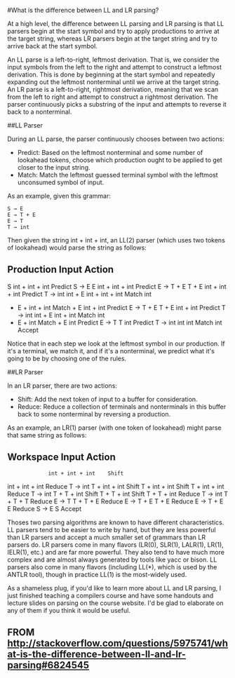 #What is the difference between LL and LR parsing?

At a high level, the difference between LL parsing and LR parsing is that
LL parsers begin at the start symbol and try to apply productions to arrive
at the target string, whereas LR parsers begin at the target string and try to
arrive back at the start symbol.

An LL parse is a left-to-right, leftmost derivation. That is, we consider the
input symbols from the left to the right and attempt to construct a leftmost
derivation. This is done by beginning at the start symbol and repeatedly
expanding out the leftmost nonterminal until we arrive at the target string.
An LR parse is a left-to-right, rightmost derivation, meaning that we scan from
the left to right and attempt to construct a rightmost derivation. The parser
continuously picks a substring of the input and attempts to reverse it back
to a nonterminal.

##LL Parser

During an LL parse, the parser continuously chooses between two actions:
- Predict: Based on the leftmost nonterminal and some number of lookahead
  	   tokens, choose which production ought to be applied to get closer
	   to the input string.
- Match: Match the leftmost guessed terminal symbol with
  	 the leftmost unconsumed symbol of input.
	
As an example, given this grammar:

    S → E
    E → T + E
    E → T
    T → int

Then given the string int + int + int, an LL(2) parser (which uses two tokens
of lookahead) would parse the string as follows:

Production       Input              Action
---------------------------------------------------------
S                int + int + int    Predict S -> E
E                int + int + int    Predict E -> T + E
T + E            int + int + int    Predict T -> int
int + E          int + int + int    Match int
+ E              + int + int        Match +
E                int + int          Predict E -> T + E
T + E            int + int          Predict T -> int
int + E          int + int          Match int
+ E              + int              Match +
E                int                Predict E -> T
T                int                Predict T -> int
int              int                Match int
                                    Accept

Notice that in each step we look at the leftmost symbol in our production.
If it's a terminal, we match it, and if it's a nonterminal,
we predict what it's going to be by choosing one of the rules.

##LR Parser

In an LR parser, there are two actions:

- Shift: Add the next token of input to a buffer for consideration.
- Reduce: Reduce a collection of terminals and nonterminals in this buffer back
  	  to some nonterminal by reversing a production.

As an example, an LR(1) parser (with one token of lookahead) might parse
that same string as follows:

Workspace        Input              Action
---------------------------------------------------------
                 int + int + int    Shift
int              + int + int        Reduce T -> int
T                + int + int        Shift
T +              int + int          Shift
T + int          + int              Reduce T -> int
T + T            + int              Shift
T + T +          int                Shift
T + T + int                         Reduce T -> int
T + T + T                           Reduce E -> T
T + T + E                           Reduce E -> T + E
T + E                               Reduce E -> T + E
E                                   Reduce S -> E
S                                   Accept
		 
Thoses two parsing algorithms are known to have different characteristics.
LL parsers tend to be easier to write by hand, but they are less powerful than
LR parsers and accept a much smaller set of grammars than LR parsers do.
LR parsers come in many flavors (LR(0), SLR(1), LALR(1), LR(1), IELR(1), etc.)
and are far more powerful. They also tend to have much more complex and are
almost always generated by tools like yacc or bison.
LL parsers also come in many flavors (including LL(*), which is used by
the ANTLR tool), though in practice LL(1) is the most-widely used.

As a shameless plug, if you'd like to learn more about LL and LR parsing,
I just finished teaching a compilers course and have some handouts and
lecture slides on parsing on the course website.
I'd be glad to elaborate on any of them if you think it would be useful.


## FROM http://stackoverflow.com/questions/5975741/what-is-the-difference-between-ll-and-lr-parsing#6824545

